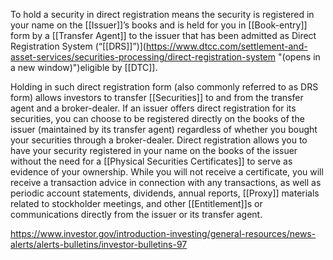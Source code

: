 To hold a security in direct registration means the security is registered in your name on the [[Issuer]]’s books and is held for you in [[Book-entry]] form by a [[Transfer Agent]] to the issuer that has been admitted as Direct Registration System (“[[DRS]]”)](https://www.dtcc.com/settlement-and-asset-services/securities-processing/direct-registration-system "(opens in a new window)")eligible by [[DTC]].

Holding in such direct registration form (also commonly referred to as DRS form) allows investors to transfer [[Securities]] to and from the transfer agent and a broker-dealer. If an issuer offers direct registration for its securities, you can choose to be registered directly on the books of the issuer (maintained by its transfer agent) regardless of whether you bought your securities through a broker-dealer. Direct registration allows you to have your security registered in your name on the books of the issuer without the need for a [[Physical Securities Certificates]] to serve as evidence of your ownership. While you will not receive a certificate, you will receive a transaction advice in connection with any transactions, as well as periodic account statements, dividends, annual reports, [[Proxy]] materials related to stockholder meetings, and other [[Entitlement]]s or communications directly from the issuer or its transfer agent.

https://www.investor.gov/introduction-investing/general-resources/news-alerts/alerts-bulletins/investor-bulletins-97